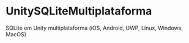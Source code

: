 # UnitySQLiteMultiplataforma
SQLite em Unity multiplataforma (iOS, Android, UWP, Linux, Windows, MacOS)
